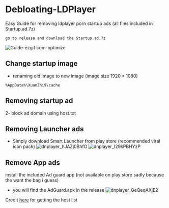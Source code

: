 # Debloating-LDPlayer	
Easy Guide for removing ldplayer porn startup ads (all files included in Startup.ad.7z)
``` 
go to release and download the Startup.ad.7z
```
![Guide-ezgif com-optimize](https://github.com/Red0Hood/Debloating-LDPlayer/blob/main/Guide.gif)
## Change startup image
- renaming old image to new image (image size 1920 * 1080)
```
%AppData%\XuanZhi9\cache
```
## Removing startup ad
2- block ad domain using host.txt
## Removing Launcher ads
- Simply download Smart Launcher from play store (recommended viral icon pack)
![dnplayer_hJAZj0BhfO](https://github.com/user-attachments/assets/9b7fd6ee-e6f3-4068-b0c4-4ff682be7816)
![dnplayer_l29kPBHYzP](https://github.com/user-attachments/assets/0bf943f2-22d0-4eaa-a5b6-1e65417210a8)
## Remove App ads
install the included Ad guard app (not available on play store sadly because the want the bag i guess)
- you will find the AdGuard.apk in the release
![dnplayer_GeQeqAXjE2](https://github.com/user-attachments/assets/ea0c5188-2f9a-46ff-bc61-7d6b1cbf9c76)

Credit [here](https://gist.github.com/TameemS/894cdb8adae1d6042a5f21c4e80bcd9e/) for getting the host list 



